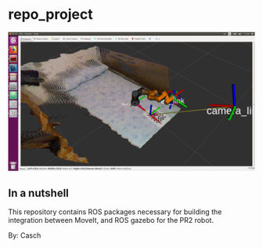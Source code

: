 # repo_project
![top_page](/INF/img1.png)


## In a nutshell 
This repository contains ROS packages necessary for building the integration between MoveIt, and ROS gazebo for the PR2 robot. 

By: Casch

